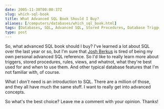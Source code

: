 ```yaml
--- 
date: 2005-11-30T00:00:37Z
slug: which-sql-book
title: What Advanced SQL Book Should I Buy?
aliases: [/computers/databases/which_sql_book.html]
tags: [Databases, SQL, Advanced SQL, Stored Procedures, Database Triggers, Postgres, SQLite, MySQL]
type: post
---
```


So, what advanced SQL book should I buy? I've learned a lot about SQL over the
last year or so, but I'm sure that [Josh Berkus] is tired of being my own
personal advanced SQL reference. So I'd like to really learn more about
triggers, stored procedures, rules, views, and whatnot, what they're best used
for and when to use them. And other typical database features that I'm not
familiar with, of course.

What I *don't* need is an introduction to SQL. There are a million of those, and
they all have much the same stuff. I want to really get into advanced concepts.

So what's the best choice? Leave me a comment with your opinion. Thanks!

  [Josh Berkus]: https://www.databasesoup.com "Josh Berkus: Database Soup"
